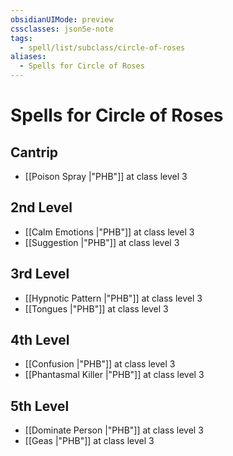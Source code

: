 ```yaml
---
obsidianUIMode: preview
cssclasses: json5e-note
tags:
  - spell/list/subclass/circle-of-roses
aliases:
  - Spells for Circle of Roses
---
```

# Spells for Circle of Roses

## Cantrip

- [[Poison Spray \|"PHB"]] at class level 3

## 2nd Level

- [[Calm Emotions \|"PHB"]] at class level 3
- [[Suggestion \|"PHB"]] at class level 3

## 3rd Level

- [[Hypnotic Pattern \|"PHB"]] at class level 3
- [[Tongues \|"PHB"]] at class level 3

## 4th Level

- [[Confusion \|"PHB"]] at class level 3
- [[Phantasmal Killer \|"PHB"]] at class level 3

## 5th Level

- [[Dominate Person \|"PHB"]] at class level 3
- [[Geas \|"PHB"]] at class level 3
